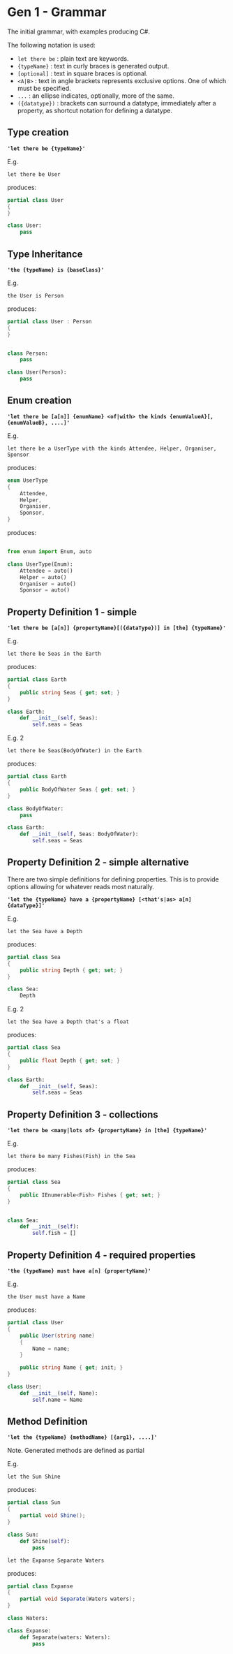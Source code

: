 # Gen 1 - Grammar

The initial grammar, with examples producing C#.

The following notation is used:

- `let there be` : plain text are keywords.
- `{typeName}` : text in curly braces is generated output.
- `[optional]` : text in square braces is optional.
- `<A|B>` : text in angle brackets represents exclusive options. One of which must be specified.
- `...` : an ellipse indicates, optionally, more of the same.
- `({datatype})` : brackets can surround a datatype, immediately after a property, as shortcut notation for defining a datatype.

## Type creation

**`'let there be {typeName}'`**

E.g.

```ascii
let there be User
```

produces:

```cs
partial class User
{
}
```

```py
class User:
    pass
```

## Type Inheritance

**`'the {typeName} is {baseClass}'`**

E.g.

```ascii
the User is Person
```

produces:

```cs
partial class User : Person
{
}
```

```py

class Person:
    pass

class User(Person):
    pass
```

## Enum creation

**`'let there be [a[n]] {enumName} <of|with> the kinds {enumValueA}[, {enumValueB}, ....]'`**

E.g.

```ascii
let there be a UserType with the kinds Attendee, Helper, Organiser, Sponsor
```

produces:

```cs
enum UserType
{
    Attendee,
    Helper,
    Organiser,
    Sponsor,
}
```

produces:

```py

from enum import Enum, auto

class UserType(Enum):
    Attendee = auto()
    Helper = auto()
    Organiser = auto()
    Sponsor = auto()
```


## Property Definition 1 - simple

**`'let there be [a[n]] {propertyName}[({dataType})] in [the] {typeName}'`**

E.g.

```ascii
let there be Seas in the Earth
```

produces:

```cs
partial class Earth
{
    public string Seas { get; set; }
}
```

```py
class Earth:
    def __init__(self, Seas):
        self.seas = Seas
```

E.g. 2

```ascii
let there be Seas(BodyOfWater) in the Earth
```

produces:

```cs
partial class Earth
{
    public BodyOfWater Seas { get; set; }
}
```

```py
class BodyOfWater:
    pass

class Earth:
    def __init__(self, Seas: BodyOfWater):
        self.seas = Seas
```

## Property Definition 2 - simple alternative

There are two simple definitions for defining properties. This is to provide options allowing for whatever reads most naturally.

**`'let the {typeName} have a {propertyName} [<that's|as> a[n] {dataType}]'`**

E.g.

```ascii
let the Sea have a Depth
```

produces:

```cs
partial class Sea
{
    public string Depth { get; set; }
}
```

```py
class Sea:
    Depth
```

E.g. 2

```ascii
let the Sea have a Depth that's a float
```

produces:

```cs
partial class Sea
{
    public float Depth { get; set; }
}
```

```py
class Earth:
    def __init__(self, Seas):
        self.seas = Seas
```

## Property Definition 3 - collections

**`'let there be <many|lots of> {propertyName} in [the] {typeName}'`**

E.g.

```ascii
let there be many Fishes(Fish) in the Sea
```

produces:

```cs
partial class Sea
{
    public IEnumerable<Fish> Fishes { get; set; }
}
```

```py

class Sea:
    def __init__(self):
        self.fish = []
```

## Property Definition 4 - required properties

**`'the {typeName} must have a[n] {propertyName}'`**

E.g.

```ascii
the User must have a Name
```

produces:

```cs
partial class User
{
    public User(string name)
    {
        Name = name;
    }

    public string Name { get; init; }
}
```

```py
class User:
    def __init__(self, Name):
        self.name = Name
```

## Method Definition

**`'let the {typeName} {methodName} [{arg1}, ....]'`**

Note. Generated methods are defined as partial

E.g.

```ascii
let the Sun Shine
```

produces:

```cs
partial class Sun
{
    partial void Shine();
}
```

```py
class Sun:
    def Shine(self):
        pass
```

```ascii
let the Expanse Separate Waters
```

produces:

```cs
partial class Expanse
{
    partial void Separate(Waters waters);
}
```

```py
class Waters:

class Expanse:
    def Separate(waters: Waters):
        pass
```
